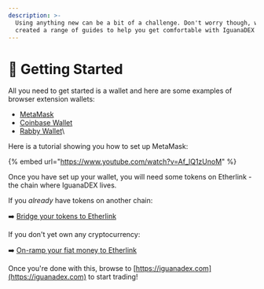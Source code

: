 ```yaml
---
description: >-
  Using anything new can be a bit of a challenge. Don't worry though, we've
  created a range of guides to help you get comfortable with IguanaDEX!
---
```


# 👋 Getting Started

All you need to get started is a wallet and here are some examples of browser extension wallets:

* [MetaMask](https://metamask.io/)
* [Coinbase Wallet](https://www.coinbase.com/wallet)
* [Rabby Wallet](https://rabby.io/)\


Here is a tutorial showing you how to set up MetaMask:

{% embed url="https://www.youtube.com/watch?v=Af_lQ1zUnoM" %}



Once you have set up your wallet, you will need some tokens on Etherlink - the chain where IguanaDEX lives.

If you _already_ have tokens on another chain:

➡️ [Bridge your tokens to Etherlink](bridge-tokens-to-etherlink.md)



If you don't yet own any cryptocurrency:

➡️ [On-ramp your fiat money to Etherlink](on-ramp-to-etherlink.md)



Once you're done with this, browse to [https://iguanadex.com](https://iguanadex.com) to start trading!
